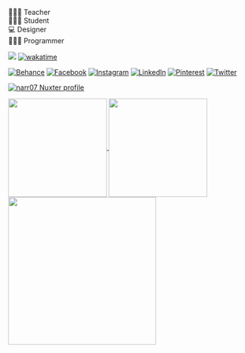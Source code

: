  
👨🏻‍🏫 Teacher<br>🧑🏻‍🎓 Student<br>💻 Designer<br>👨🏻‍💻 Programmer<br>

[![](https://visitcount.itsvg.in/api?id=narr07&icon=2&color=0)](https://visitcount.itsvg.in)
[![wakatime](https://wakatime.com/badge/user/50ac857c-aa30-45d5-8034-9649a9a2c7fe.svg)](https://wakatime.com/@50ac857c-aa30-45d5-8034-9649a9a2c7fe)
 
[![Behance](https://img.shields.io/badge/Behance-1769ff?logo=behance&logoColor=white)](https://behance.net/narr07) [![Facebook](https://img.shields.io/badge/Facebook-%231877F2.svg?logo=Facebook&logoColor=white)](https://facebook.com/narr07) [![Instagram](https://img.shields.io/badge/Instagram-%23E4405F.svg?logo=Instagram&logoColor=white)](https://instagram.com/narr07) [![LinkedIn](https://img.shields.io/badge/LinkedIn-%230077B5.svg?logo=linkedin&logoColor=white)](https://linkedin.com/in/narr07) [![Pinterest](https://img.shields.io/badge/Pinterest-%23E60023.svg?logo=Pinterest&logoColor=white)](https://pinterest.com/narr07) [![Twitter](https://img.shields.io/badge/Twitter-%231DA1F2.svg?logo=Twitter&logoColor=white)](https://twitter.com/narr_permadi) 


[![narr07 Nuxter profile](https://nuxters.nuxt.com/card/narr07/og.png)](https://nuxters.nuxt.com/narr07)

<a href="https://github.com/anuraghazra/github-readme-stats">
  <img height=200 align="center" src="https://github-readme-stats.vercel.app/api?username=narr07&theme=vue&hide_border=false&include_all_commits=false&count_private=false" />
</a>
<a href="https://github.com/anuraghazra/convoychat">
  <img height=200 align="center" src="https://github-readme-streak-stats.herokuapp.com/?user=narr07&theme=vue&hide_border=false" />
</a>

<a href="https://github.com/anuraghazra/github-readme-stats">
  <img height=300  align="center" src="https://github-readme-stats.vercel.app/api/top-langs/?username=narr07&theme=vue&hide_border=false&include_all_commits=false&count_private=false" />
</a>
 
